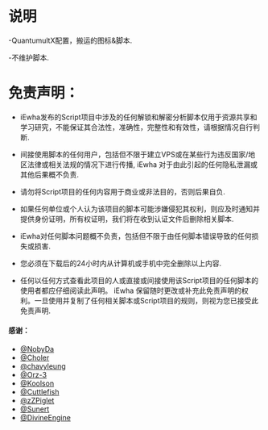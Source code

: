 # 说明
-QuantumultX配置，搬运的图标&脚本.

-不维护脚本.

# 免责声明：

- iEwha发布的Script项目中涉及的任何解锁和解密分析脚本仅用于资源共享和学习研究，不能保证其合法性，准确性，完整性和有效性，请根据情况自行判断.

- 间接使用脚本的任何用户，包括但不限于建立VPS或在某些行为违反国家/地区法律或相关法规的情况下进行传播, iEwha 对于由此引起的任何隐私泄漏或其他后果概不负责.

- 请勿将Script项目的任何内容用于商业或非法目的，否则后果自负.

- 如果任何单位或个人认为该项目的脚本可能涉嫌侵犯其权利，则应及时通知并提供身份证明，所有权证明，我们将在收到认证文件后删除相关脚本.

- iEwha对任何脚本问题概不负责，包括但不限于由任何脚本错误导致的任何损失或损害.

- 您必须在下载后的24小时内从计算机或手机中完全删除以上内容.

- 任何以任何方式查看此项目的人或直接或间接使用该Script项目的任何脚本的使用者都应仔细阅读此声明。 iEwha 保留随时更改或补充此免责声明的权利。一旦使用并复制了任何相关脚本或Script项目的规则，则视为您已接受此免责声明.

#### 感谢：
 * [@NobyDa](https://github.com/NobyDa/Script/tree/master) 
 * [@Choler](https://github.com/Choler/Surge)
 * [@chavyleung](https://github.com/chavyleung)
 * [@Orz-3](https://github.com/Orz-3)
 * [@Koolson](https://github.com/Koolson/Qure)
 * [@Cuttlefish](https://github.com/ddgksf2013/Cuttlefish)
 * [@zZPiglet](https://github.com/zZPiglet/Task/tree/master)
 * [@Sunert](https://github.com/Sunert/Script/tree/master)
 * [@DivineEngine](https://github.com/DivineEngine/Profiles/tree/master)

